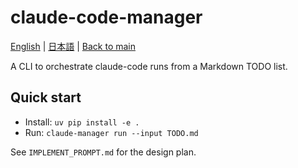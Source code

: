 # claude-code-manager

[English](README.en.md) | [日本語](README.ja.md) | [Back to main](../README.md)

A CLI to orchestrate claude-code runs from a Markdown TODO list.

## Quick start

- Install: `uv pip install -e .`
- Run: `claude-manager run --input TODO.md`

See `IMPLEMENT_PROMPT.md` for the design plan.